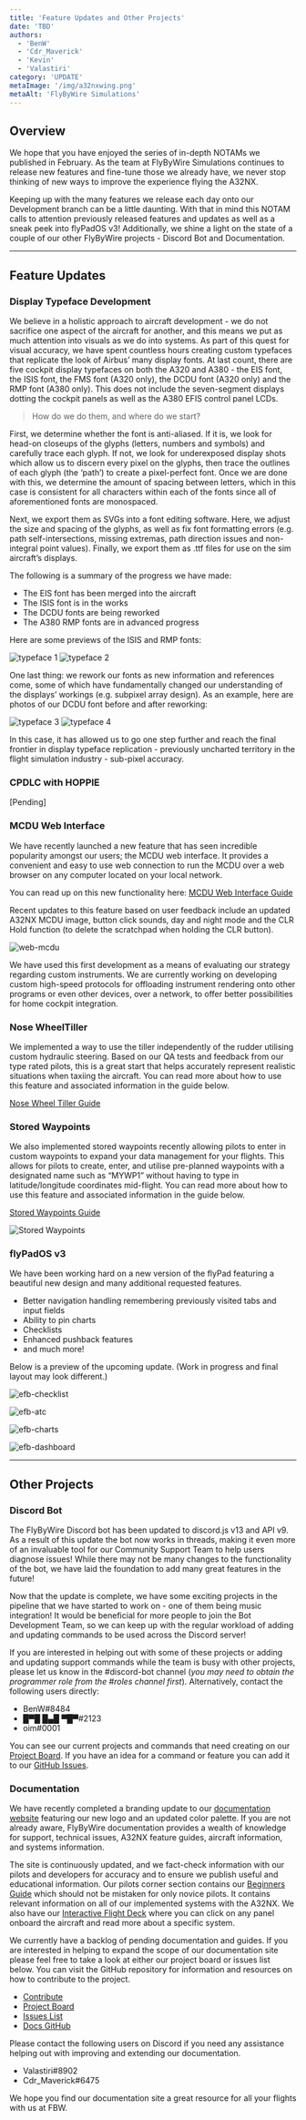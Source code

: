 ```yaml
---
title: 'Feature Updates and Other Projects'
date: 'TBD'
authors:
  - 'BenW'
  - 'Cdr_Maverick'
  - 'Kevin'
  - 'Valastiri'
category: 'UPDATE'
metaImage: '/img/a32nxwing.png'
metaAlt: 'FlyByWire Simulations'
---
```


## Overview

We hope that you have enjoyed the series of in-depth NOTAMs we published in February. As the team at FlyByWire Simulations continues to release new features and fine-tune those we already have, we never stop thinking of new ways to improve the experience flying the A32NX.

Keeping up with the many features we release each day onto our Development branch can be a little daunting. With that in mind this NOTAM calls to attention previously released features and updates as well as a sneak peek into flyPadOS v3! Additionally, we shine a light on the state of a couple of our other FlyByWire projects - Discord Bot and Documentation.

---

## Feature Updates

### Display Typeface Development

We believe in a holistic approach to aircraft development - we do not sacrifice one aspect of the aircraft for another, and this means we put as much attention into visuals as we do into systems. As part of this quest for visual accuracy, we have spent countless hours creating custom typefaces that replicate the look of Airbus’ many display fonts. At last count, there are five cockpit display typefaces on both the A320 and A380 - the EIS font, the ISIS font, the FMS font (A320 only), the DCDU font (A320 only) and the RMP font (A380 only). This does not include the seven-segment displays dotting the cockpit panels as well as the A380 EFIS control panel LCDs.

> How do we do them, and where do we start?

First, we determine whether the font is anti-aliased. If it is, we look for head-on closeups of the glyphs (letters, numbers and symbols) and carefully trace each glyph. If not, we look for underexposed display shots which allow us to discern every pixel on the glyphs, then trace the outlines of each glyph (the ‘path’) to create a pixel-perfect font. Once we are done with this, we determine the amount of spacing between letters, which in this case is consistent for all characters within each of the fonts since all of aforementioned fonts are monospaced.

Next, we export them as SVGs into a font editing software. Here, we adjust the size and spacing of the glyphs, as well as fix font formatting errors (e.g. path self-intersections, missing extremas, path direction issues and non-integral point values). Finally, we export them as .ttf files for use on the sim aircraft’s displays.

The following is a summary of the progress we have made:

- The EIS font has been merged into the aircraft
- The ISIS font is in the works
- The DCDU fonts are being reworked
- The A380 RMP fonts are in advanced progress 
 
Here are some previews of the ISIS and RMP fonts:

![typeface 1](/img/notam-images/march2022/typeface-1.png)
![typeface 2](/img/notam-images/march2022/typeface-2.png)

One last thing: we rework our fonts as new information and references come, some of which have fundamentally changed our understanding of the displays’ workings (e.g. subpixel array design). As an example, here are photos of our DCDU font before and after reworking:

![typeface 3](/img/notam-images/march2022/typeface-3.png)
![typeface 4](/img/notam-images/march2022/typeface-4.png)

In this case, it has allowed us to go one step further and reach the final frontier in display typeface replication - previously uncharted territory in the flight simulation industry - sub-pixel accuracy.

### CPDLC with HOPPIE

[Pending]

### MCDU Web Interface
We have recently launched a new feature that has seen incredible popularity amongst our users; the MCDU web interface. It provides a convenient and easy to use web connection to run the MCDU over a web browser on any computer located on your local network.

You can read up on this new functionality here:
[MCDU Web Interface Guide](https://docs.flybywiresim.com/fbw-a32nx/feature-guides/web-mcdu/)

Recent updates to this feature based on user feedback include an updated A32NX MCDU image, button click sounds, day and night mode and the CLR Hold function (to delete the scratchpad when holding the CLR button).

![web-mcdu](/img/notam-images/march2022/mcdu-day-night.png)

We have used this first development as a means of evaluating our strategy regarding custom instruments. We are currently working on developing custom high-speed protocols for offloading instrument rendering onto other programs or even other devices, over a network, to offer better possibilities for home cockpit integration.

### Nose WheelTiller
We implemented a way to use the tiller independently of the rudder utilising custom hydraulic steering. Based on our QA tests and feedback from our type rated pilots, this is a great start that helps accurately represent realistic situations when taxiing the aircraft. You can read more about how to use this feature and associated information in the guide below.

[Nose Wheel Tiller Guide](https://docs.flybywiresim.com/fbw-a32nx/feature-guides/nw-tiller/)

### Stored Waypoints
We also implemented stored waypoints recently allowing pilots to enter in custom waypoints to expand your data management for your flights. This allows for pilots to create, enter, and utilise pre-planned waypoints with a designated name such as “MYWP1” without having to type in latitude/longitude coordinates mid-flight.
You can read more about how to use this feature and associated information in the guide below.

[Stored Waypoints Guide](https://docs.flybywiresim.com/pilots-corner/advanced-guides/data-management/)

![Stored Waypoints](/img/notam-images/march2022/stored-waypoints.png "Stored Waypoints")

### flyPadOS v3
We have been working hard on a new version of the flyPad featuring a beautiful new design and many additional requested features.

- Better navigation handling remembering previously visited tabs and input fields
- Ability to pin charts
- Checklists
- Enhanced pushback features
- and much more!

Below is a preview of the upcoming update. (Work in progress and final layout may look different.)

![efb-checklist](/img/notam-images/march2022/efb-checklist.png)

![efb-atc](/img/notam-images/march2022/efb-atc.png)

![efb-charts](/img/notam-images/march2022/efb-charts.png)

![efb-dashboard](/img/notam-images/march2022/efb-dashboard.png)

---

## Other Projects

### Discord Bot

The FlyByWire Discord bot has been updated to discord.js v13 and API v9. As a result of this update the bot now works in threads, making it even more of an invaluable tool for our Community Support Team to help users diagnose issues! While there may not be many changes to the functionality of the bot, we have laid the foundation to add many great features in the future! 

Now that the update is complete, we have some exciting projects in the pipeline that we have started to work on - one of them being music integration! It would be beneficial for more people to join the Bot Development Team, so we can keep up with the regular workload of adding and updating commands to be used across the Discord server!

If you are interested in helping out with some of these projects or adding and updating support commands while the team is busy with other projects, please let us know in the #discord-bot channel (*you may need to obtain the programmer role from the #roles channel first*). Alternatively, contact the following users directly:

- BenW#8484
- █▀█ █▄█ ▀█▀#2123
- oim#0001

You can see our current projects and commands that need creating on our [Project Board](https://github.com/flybywiresim/discord-bot/projects/1). If you have an idea for a command or feature you can add it to our [GitHub Issues](https://github.com/flybywiresim/discord-bot/issues).

### Documentation

We have recently completed a branding update to our [documentation website](https://docs.flybywiresim.com/) featuring our new logo and an updated color palette. If you are not already aware, FlyByWire documentation provides a wealth of knowledge for support, technical issues, A32NX feature guides, aircraft information, and systems information.

The site is continuously updated, and we fact-check information with our pilots and developers for accuracy and to ensure we publish useful and educational information. Our pilots corner section contains our [Beginners Guide](https://docs.flybywiresim.com/pilots-corner/beginner-guide/overview/) which should not be mistaken for only novice pilots. It contains relevant information on all of our implemented systems with the A32NX. We also have our [Interactive Flight Deck](https://docs.flybywiresim.com/pilots-corner/a32nx-briefing/flight-deck/) where you can click on any panel onboard the aircraft and read more about a specific system.

We currently have a backlog of pending documentation and guides. If you are interested in helping to expand the scope of our documentation site please feel free to take a look at either our project board or issues list below. You can visit the GitHub repository for information and resources on how to contribute to the project.

- [Contribute](https://docs.flybywiresim.com/dev-corner/development-projects/documentation/)
- [Project Board](https://github.com/flybywiresim/docs/projects/1)
- [Issues List](https://github.com/flybywiresim/docs/issues)
- [Docs GitHub](https://github.com/flybywiresim/docs)

Please contact the following users on Discord if you need any assistance helping out with improving and extending our documentation.
- Valastiri#8902
- Cdr_Maverick#6475

We hope you find our documentation site a great resource for all your flights with us at FBW.
